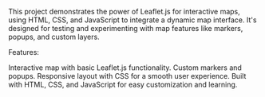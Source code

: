 This project demonstrates the power of Leaflet.js for interactive maps, using HTML, CSS, and JavaScript to integrate a dynamic map interface. It's designed for testing and experimenting with map features like markers, popups, and custom layers.

Features:

Interactive map with basic Leaflet.js functionality.
Custom markers and popups.
Responsive layout with CSS for a smooth user experience.
Built with HTML, CSS, and JavaScript for easy customization and learning.
